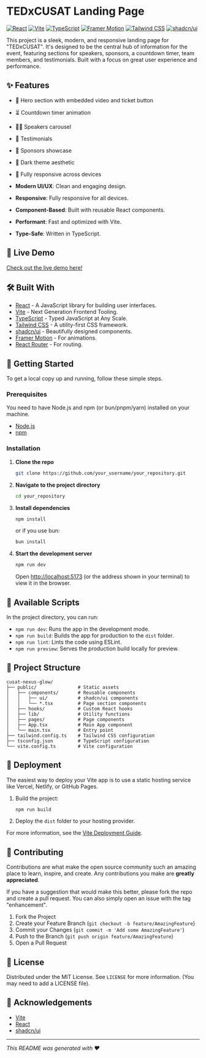 # TEDxCUSAT Landing Page

[![React](https://img.shields.io/badge/React-20232A?style=for-the-badge&logo=react&logoColor=61DAFB)](https://reactjs.org/)
[![Vite](https://img.shields.io/badge/Vite-646CFF?style=for-the-badge&logo=vite&logoColor=white)](https://vitejs.dev/)
[![TypeScript](https://img.shields.io/badge/TypeScript-007ACC?style=for-the-badge&logo=typescript&logoColor=white)](https://www.typescriptlang.org/)
[![Framer Motion](https://img.shields.io/badge/Framer_Motion-0055FF?style=for-the-badge&logo=framer&logoColor=white)](https://www.framer.com/motion/)
[![Tailwind CSS](https://img.shields.io/badge/Tailwind_CSS-38B2AC?style=for-the-badge&logo=tailwind-css&logoColor=white)](https://tailwindcss.com/)
[![shadcn/ui](https://img.shields.io/badge/shadcn/ui-000000?style=for-the-badge&logo=shadcn-ui&logoColor=white)](https://ui.shadcn.com/)

This project is a sleek, modern, and responsive landing page for "TEDxCUSAT". It's designed to be the central hub of information for the event, featuring sections for speakers, sponsors, a countdown timer, team members, and testimonials. Built with a focus on great user experience and performance.


## ✨ Features

- 🎥 Hero section with embedded video and ticket button
- ⏳ Countdown timer animation
- 👨‍💼 Speakers carousel
- 💬 Testimonials
- 🤝 Sponsors showcase
- 🌙 Dark theme aesthetic
- 📱 Fully responsive across devices

- **Modern UI/UX**: Clean and engaging design.
- **Responsive**: Fully responsive for all devices.
- **Component-Based**: Built with reusable React components.
- **Performant**: Fast and optimized with Vite.
- **Type-Safe**: Written in TypeScript.

## 🚀 Live Demo

[Check out the live demo here!](https://tedx-indol.vercel.app/)

## 🛠️ Built With

- [React](https://reactjs.org/) - A JavaScript library for building user interfaces.
- [Vite](https://vitejs.dev/) - Next Generation Frontend Tooling.
- [TypeScript](https://www.typescriptlang.org/) - Typed JavaScript at Any Scale.
- [Tailwind CSS](https://tailwindcss.com/) - A utility-first CSS framework.
- [shadcn/ui](https://ui.shadcn.com/) - Beautifully designed components.
- [Framer Motion](https://www.framer.com/motion/) - For animations.
- [React Router](https://reactrouter.com/) - For routing.

## 🏁 Getting Started

To get a local copy up and running, follow these simple steps.

### Prerequisites

You need to have Node.js and npm (or bun/pnpm/yarn) installed on your machine.

- [Node.js](https://nodejs.org/en/)
- [npm](https://www.npmjs.com/get-npm)

### Installation

1.  **Clone the repo**
    ```sh
    git clone https://github.com/your_username/your_repository.git
    ```
2.  **Navigate to the project directory**
    ```sh
    cd your_repository
    ```
3.  **Install dependencies**
    ```sh
    npm install
    ```
    or if you use bun:
    ```sh
    bun install
    ```

4.  **Start the development server**
    ```sh
    npm run dev
    ```
    Open [http://localhost:5173](http://localhost:5173) (or the address shown in your terminal) to view it in the browser.

## 📜 Available Scripts

In the project directory, you can run:

- `npm run dev`: Runs the app in the development mode.
- `npm run build`: Builds the app for production to the `dist` folder.
- `npm run lint`: Lints the code using ESLint.
- `npm run preview`: Serves the production build locally for preview.

## 📂 Project Structure

```
cusat-nexus-glow/
├── public/               # Static assets
│   ├── components/       # Reusable components
│   │   ├── ui/           # shadcn/ui components
│   │   └── *.tsx         # Page section components
│   ├── hooks/            # Custom React hooks
│   ├── lib/              # Utility functions
│   ├── pages/            # Page components
│   ├── App.tsx           # Main App component
│   └── main.tsx          # Entry point
├── tailwind.config.ts    # Tailwind CSS configuration
├── tsconfig.json         # TypeScript configuration
└── vite.config.ts        # Vite configuration
```

## 🚀 Deployment

The easiest way to deploy your Vite app is to use a static hosting service like Vercel, Netlify, or GitHub Pages.

1.  Build the project:
    ```sh
    npm run build
    ```
2.  Deploy the `dist` folder to your hosting provider.

For more information, see the [Vite Deployment Guide](https://vitejs.dev/guide/static-deploy.html).

## 🤝 Contributing

Contributions are what make the open source community such an amazing place to learn, inspire, and create. Any contributions you make are **greatly appreciated**.

If you have a suggestion that would make this better, please fork the repo and create a pull request. You can also simply open an issue with the tag "enhancement".

1.  Fork the Project
2.  Create your Feature Branch (`git checkout -b feature/AmazingFeature`)
3.  Commit your Changes (`git commit -m 'Add some AmazingFeature'`)
4.  Push to the Branch (`git push origin feature/AmazingFeature`)
5.  Open a Pull Request

## 📄 License

Distributed under the MIT License. See `LICENSE` for more information. (You may need to add a LICENSE file).

## 🙏 Acknowledgements

- [Vite](https://vitejs.dev/)
- [React](https://reactjs.org/)
- [shadcn/ui](https://ui.shadcn.com/)

---

*This README was generated with ❤️*
